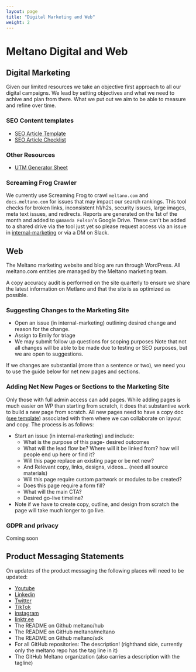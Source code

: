 ```yaml
---
layout: page
title: "Digital Marketing and Web"
weight: 2
---
```


# Meltano Digital and Web

## Digital Marketing 
Given our limited resources we take an objective first approach to all our digital campaigns. We lead by setting objectives and what we need to achive and plan from there. What we put out we aim to be able to measure and refine over time.

### SEO Content templates
 - [SEO Article Template](https://docs.google.com/document/d/1s9UsxZ7igSCMYudi4oFOI5LoftqDOKkFCgrxRuHbBNY/edit)
 - [SEO Article Checklist](https://docs.google.com/document/d/1geZrp18NgV-HvIJhwKowS7nmIBhLDqWu_b6UwFAaZoI/edit)

### Other Resources
- [UTM Generator Sheet](https://docs.google.com/spreadsheets/d/1NM1VnLSmISnOd3HRjy7k06_xCmDo1AtT1SHrU5P1Qos/edit#gid=0)

### Screaming Frog Crawler

We currently use Screaming Frog to crawl `meltano.com` and `docs.meltano.com` for issues that may impact our search rankings. This tool checks for broken links, inconsistent h1/h2s, security issues, large images, meta text issues, and redirects. Reports are generated on the 1st of the month and added to `@Amanda Folson`'s Google Drive. These can't be added to a shared drive via the tool just yet so please request access via an issue in [internal-marketing](https://github.com/meltano/internal-marketing) or via a DM on Slack.

## Web

The Meltano marketing website and blog are run through WordPress. All meltano.com entities are managed by the Meltano marketing team. 

A copy accuracy audit is performed on the site quarterly to ensure we share the latest information on Metlano and that the site is as optimized as possible. 

### Suggesting Changes to the Marketing Site
* Open an issue (in internal-marketing) outlining desired change and reason for the change. 
* Assign to Emily for triage
* We may submit follow up questions for scoping purposes
Note that not all changes will be able to be made due to testing or SEO purposes, but we are open to suggestions. 

If we changes are substantial (more than a sentence or two), we need you to use the guide below for net new pages and sections. 

### Adding Net New Pages or Sections to the Marketing Site
Only those with full admin access can add pages. While adding pages is much easier on WP than starting from scratch, it does that substantive work to build a new page from scratch. All new pages need to have a copy doc ([see template](https://docs.google.com/document/d/1T8tJ-_NhiflEigs_R_LM2IOBu1Zv1G8l/edit?usp=sharing&ouid=113880846901922259846&rtpof=true&sd=true)) associated with them where we can collaborate on layout and copy. 
The process is as follows:
* Start an issue (in internal-marketing) and include: 
  * What is the purpose of this page- desired outcomes
  * What will the lead flow be? Where will it be linked from? how will people end up here or find it?
  * Will this page replace an existing page or be net new?
  * And Relevant copy, links, designs, videos... (need all source materials)
  * Will this page require custom partwork or modules to be created?
  * Does this page require a form fill?
  * What will the main CTA?
  * Desired go-live timeline?
* Note if we have to create copy, outline, and design from scratch the page will take much longer to go live. 

### GDPR and privacy
Coming soon

## Product Messaging Statements
On updates of the product messaging the following places will need to be updated:

- [Youtube](https://www.youtube.com/c/Meltano/about)
- [Linkedin](https://www.linkedin.com/company/meltano/mycompany/)
- [Twitter](https://twitter.com/meltanodata)
- [TikTok](https://www.tiktok.com/@meltanodata)
- [instagram](https://www.instagram.com/meltanodata/)
- [linktr.ee](https://linktr.ee/meltano)
- The README on Github meltano/hub
- The README on GitHub meltano/meltano
- The README on Github meltano/sdk
- For all GitHub repositories: The description! (righthand side, currently only the meltano repo has the tag line in it)
- The GitHub Meltano organization (also carries a description with the tagline)
